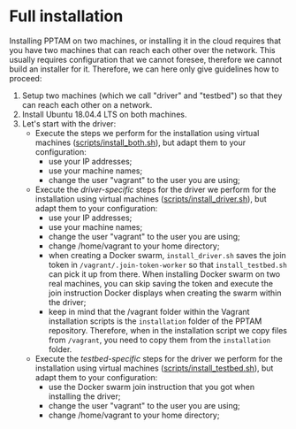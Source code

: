 # Full installation

Installing PPTAM on two machines, or installing it in the cloud requires that you have two machines that can reach each other over the network. This usually requires configuration that we cannot foresee, therefore we cannot build an installer for it. Therefore, we can here only give guidelines how to proceed:

1. Setup two machines (which we call "driver" and "testbed") so that they can reach each other on a network. 
2. Install Ubuntu 18.04.4 LTS on both machines.
3. Let's start with the driver:
   - Execute the steps we perform for the installation using virtual machines ([scripts/install_both.sh](scripts/install_both.sh)), but adapt them to your configuration: 
      - use your IP addresses;
      - use your machine names;
      - change the user "vagrant" to the user you are using;
   - Execute the *driver-specific* steps for the driver we perform for the installation using virtual machines ([scripts/install_driver.sh](scripts/install_driver.sh)), but adapt them to your configuration: 
      - use your IP addresses;
      - use your machine names;
      - change the user "vagrant" to the user you are using;
      - change /home/vagrant to your home directory;
      - when creating a Docker swarm, `install_driver.sh` saves the join token in `/vagrant/.join-token-worker` so that `install_testbed.sh` can pick it up from there. When installing Docker swarm on two real machines, you can skip saving the token and execute the join instruction Docker displays when creating the swarm within the driver;
      - keep in mind that the /vagrant folder within the Vagrant installation scripts is the `installation` folder of the PPTAM repository. Therefore, when in the installation script we copy files from `/vagrant`, you need to copy them from the `installation` folder.
   - Execute the *testbed-specific* steps for the driver we perform for the installation using virtual machines ([scripts/install_testbed.sh](scripts/install_testbed.sh)), but adapt them to your configuration: 
      - use the Docker swarm join instruction that you got when installing the driver;
      - change the user "vagrant" to the user you are using;
      - change /home/vagrant to your home directory;